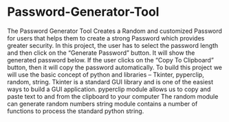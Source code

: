 # Password-Generator-Tool
The Password Generator Tool Creates a Random and customized Password for users that helps them to create a strong Password which provides greater security.
In this project, the user has to select the password length and then click on the “Generate Password” button.
It will show the generated password below. If the user clicks on the “Copy To Clipboard” button, then it will copy the password automatically.
To build this project we will use the basic concept of python and libraries – Tkinter, pyperclip, random, string.
Tkinter is a standard GUI library and is one of the easiest ways to build a GUI application.
pyperclip module allows us to copy and paste text to and from the clipboard to your computer
The random module can generate random numbers
string module contains a number of functions to process the standard python string.
